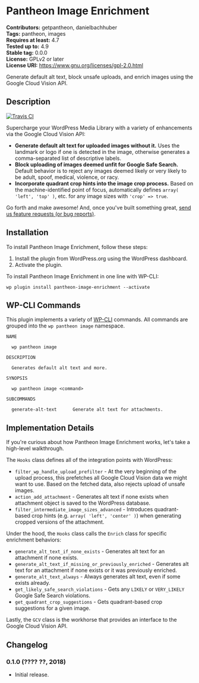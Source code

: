 # Pantheon Image Enrichment #
**Contributors:** getpantheon, danielbachhuber  
**Tags:** pantheon, images  
**Requires at least:** 4.7  
**Tested up to:** 4.9  
**Stable tag:** 0.0.0  
**License:** GPLv2 or later  
**License URI:** https://www.gnu.org/licenses/gpl-2.0.html  

Generate default alt text, block unsafe uploads, and enrich images using the Google Cloud Vision API.

## Description ##

[![Travis CI](https://travis-ci.org/pantheon-systems/pantheon-image-enrichment.svg?branch=master)](https://travis-ci.org/pantheon-systems/pantheon-image-enrichment)

Supercharge your WordPress Media Library with a variety of enhancements via the Google Cloud Vision API:

* **Generate default alt text for uploaded images without it.** Uses the landmark or logo if one is detected in the image, otherwise generates a comma-separated list of descriptive labels.
* **Block uploading of images deemed unfit for Google Safe Search.** Default behavior is to reject any images deemed likely or very likely to be adult, spoof, medical, violence, or racy.
* **Incorporate quadrant crop hints into the image crop process.** Based on the machine-identified point of focus, automatically defines `array( 'left', 'top' )`, etc. for any image sizes with `'crop' => true`.

Go forth and make awesome! And, once you've built something great, [send us feature requests (or bug reports)](https://github.com/pantheon-systems/pantheon-image-enrichment/issues).

## Installation ##

To install Pantheon Image Enrichment, follow these steps:

1. Install the plugin from WordPress.org using the WordPress dashboard.
2. Activate the plugin.

To install Pantheon Image Enrichment in one line with WP-CLI:

    wp plugin install pantheon-image-enrichment --activate

## WP-CLI Commands ##

This plugin implements a variety of [WP-CLI](https://wp-cli.org) commands. All commands are grouped into the `wp pantheon image` namespace.

    NAME
    
      wp pantheon image
    
    DESCRIPTION
    
      Generates default alt text and more.
    
    SYNOPSIS
    
      wp pantheon image <command>
    
    SUBCOMMANDS
    
      generate-alt-text      Generate alt text for attachments.

## Implementation Details ##

If you're curious about how Pantheon Image Enrichment works, let's take a high-level walkthrough.

The `Hooks` class defines all of the integration points with WordPress:

* `filter_wp_handle_upload_prefilter` - At the very beginning of the upload process, this prefetches all Google Cloud Vision data we might want to use. Based on the fetched data, also rejects upload of unsafe images.
* `action_add_attachment` - Generates alt text if none exists when attachment object is saved to the WordPress database.
* `filter_intermediate_image_sizes_advanced` - Introduces quadrant-based crop hints (e.g. `array( 'left', 'center' )`) when generating cropped versions of the attachment.

Under the hood, the `Hooks` class calls the `Enrich` class for specific enrichment behaviors:

* `generate_alt_text_if_none_exists` - Generates alt text for an attachment if none exists.
* `generate_alt_text_if_missing_or_previously_enriched` - Generates alt text for an attachment if none exists or it was previously enriched.
* `generate_alt_text_always` - Always generates alt text, even if some exists already.
* `get_likely_safe_search_violations` - Gets any `LIKELY` or `VERY_LIKELY` Google Safe Search violations.
* `get_quadrant_crop_suggestions` - Gets quadrant-based crop suggestions for a given image.

Lastly, the `GCV` class is the workhorse that provides an interface to the Google Cloud Vision API.

## Changelog ##

### 0.1.0 (???? ??, 2018) ###
* Initial release.
